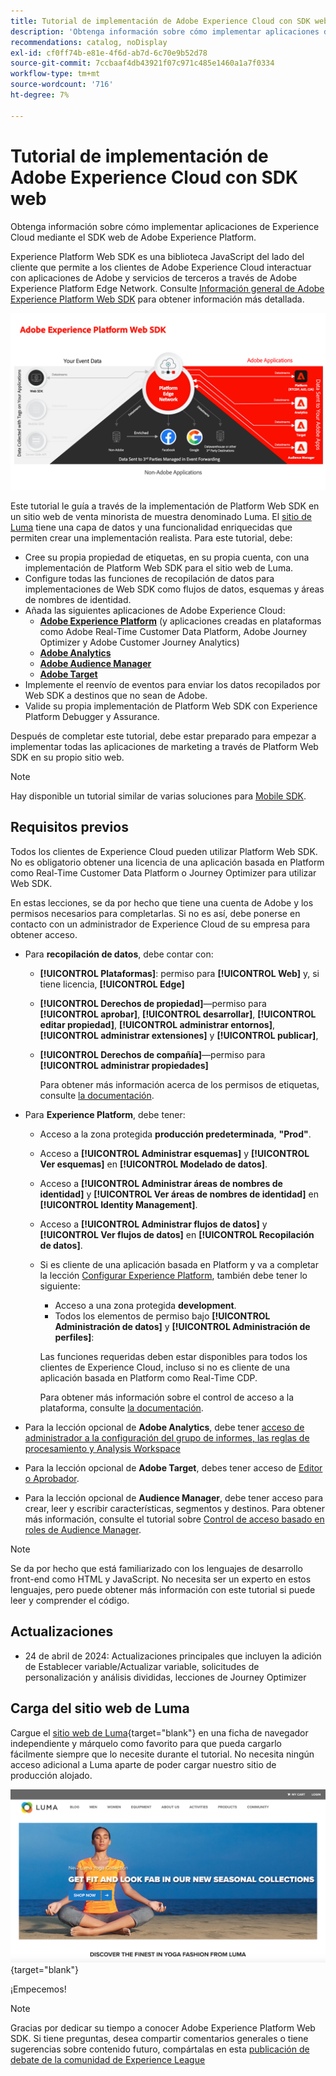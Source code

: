 ```yaml
---
title: Tutorial de implementación de Adobe Experience Cloud con SDK web
description: 'Obtenga información sobre cómo implementar aplicaciones de Experience Cloud mediante el SDK web de Adobe Experience Platform. '
recommendations: catalog, noDisplay
exl-id: cf0ff74b-e81e-4f6d-ab7d-6c70e9b52d78
source-git-commit: 7ccbaaf4db43921f07c971c485e1460a1a7f0334
workflow-type: tm+mt
source-wordcount: '716'
ht-degree: 7%

---
```


# Tutorial de implementación de Adobe Experience Cloud con SDK web

Obtenga información sobre cómo implementar aplicaciones de Experience Cloud mediante el SDK web de Adobe Experience Platform. 

Experience Platform Web SDK es una biblioteca JavaScript del lado del cliente que permite a los clientes de Adobe Experience Cloud interactuar con aplicaciones de Adobe y servicios de terceros a través de Adobe Experience Platform Edge Network. Consulte [Información general de Adobe Experience Platform Web SDK](https://experienceleague.adobe.com/es/docs/experience-platform/edge/home) para obtener información más detallada.

![Arquitectura de Experience Platform Web SDK](assets/dc-websdk.png)

Este tutorial le guía a través de la implementación de Platform Web SDK en un sitio web de venta minorista de muestra denominado Luma. El [sitio de Luma](https://luma.enablementadobe.com/content/luma/us/en.html) tiene una capa de datos y una funcionalidad enriquecidas que permiten crear una implementación realista. Para este tutorial, debe:

* Cree su propia propiedad de etiquetas, en su propia cuenta, con una implementación de Platform Web SDK para el sitio web de Luma.
* Configure todas las funciones de recopilación de datos para implementaciones de Web SDK como flujos de datos, esquemas y áreas de nombres de identidad.
* Añada las siguientes aplicaciones de Adobe Experience Cloud:
   * **[Adobe Experience Platform](setup-experience-platform.md)** (y aplicaciones creadas en plataformas como Adobe Real-Time Customer Data Platform, Adobe Journey Optimizer y Adobe Customer Journey Analytics)
   * **[Adobe Analytics](setup-analytics.md)**
   * **[Adobe Audience Manager](setup-audience-manager.md)**
   * **[Adobe Target](setup-target.md)**
* Implemente el reenvío de eventos para enviar los datos recopilados por Web SDK a destinos que no sean de Adobe.
* Valide su propia implementación de Platform Web SDK con Experience Platform Debugger y Assurance.

Después de completar este tutorial, debe estar preparado para empezar a implementar todas las aplicaciones de marketing a través de Platform Web SDK en su propio sitio web.


>[!NOTE]
>
>Hay disponible un tutorial similar de varias soluciones para [Mobile SDK](../tutorial-mobile-sdk/overview.md).

## Requisitos previos

Todos los clientes de Experience Cloud pueden utilizar Platform Web SDK. No es obligatorio obtener una licencia de una aplicación basada en Platform como Real-Time Customer Data Platform o Journey Optimizer para utilizar Web SDK.

En estas lecciones, se da por hecho que tiene una cuenta de Adobe y los permisos necesarios para completarlas. Si no es así, debe ponerse en contacto con un administrador de Experience Cloud de su empresa para obtener acceso.

* Para **recopilación de datos**, debe contar con:
   * **[!UICONTROL Plataformas]**: permiso para **[!UICONTROL Web]** y, si tiene licencia, **[!UICONTROL Edge]**
   * **[!UICONTROL Derechos de propiedad]**—permiso para **[!UICONTROL aprobar]**, **[!UICONTROL desarrollar]**, **[!UICONTROL editar propiedad]**, **[!UICONTROL administrar entornos]**, **[!UICONTROL administrar extensiones]** y **[!UICONTROL publicar]**,
   * **[!UICONTROL Derechos de compañía]**—permiso para **[!UICONTROL administrar propiedades]**

     Para obtener más información acerca de los permisos de etiquetas, consulte [la documentación](https://experienceleague.adobe.com/es/docs/experience-platform/tags/admin/user-permissions).

* Para **Experience Platform**, debe tener:

   * Acceso a la zona protegida **producción predeterminada**, **&quot;Prod&quot;**.
   * Acceso a **[!UICONTROL Administrar esquemas]** y **[!UICONTROL Ver esquemas]** en **[!UICONTROL Modelado de datos]**.
   * Acceso a **[!UICONTROL Administrar áreas de nombres de identidad]** y **[!UICONTROL Ver áreas de nombres de identidad]** en **[!UICONTROL Identity Management]**.
   * Acceso a **[!UICONTROL Administrar flujos de datos]** y **[!UICONTROL Ver flujos de datos]** en **[!UICONTROL Recopilación de datos]**.
   * Si es cliente de una aplicación basada en Platform y va a completar la lección [Configurar Experience Platform](setup-experience-platform.md), también debe tener lo siguiente:
      * Acceso a una zona protegida **development**.
      * Todos los elementos de permiso bajo **[!UICONTROL Administración de datos]** y **[!UICONTROL Administración de perfiles]**:

     Las funciones requeridas deben estar disponibles para todos los clientes de Experience Cloud, incluso si no es cliente de una aplicación basada en Platform como Real-Time CDP.

     Para obtener más información sobre el control de acceso a la plataforma, consulte [la documentación](https://experienceleague.adobe.com/es/docs/experience-platform/access-control/home).

* Para la lección opcional de **Adobe Analytics**, debe tener [acceso de administrador a la configuración del grupo de informes, las reglas de procesamiento y Analysis Workspace](https://experienceleague.adobe.com/es/docs/analytics/admin/admin-console/home)

* Para la lección opcional de **Adobe Target**, debes tener acceso de [Editor o Aprobador](https://experienceleague.adobe.com/es/docs/target/using/administer/manage-users/enterprise/properties-overview#section_8C425E43E5DD4111BBFC734A2B7ABC80).

* Para la lección opcional de **Audience Manager**, debe tener acceso para crear, leer y escribir características, segmentos y destinos. Para obtener más información, consulte el tutorial sobre [Control de acceso basado en roles de Audience Manager](https://experienceleague.adobe.com/es/docs/audience-manager-learn/tutorials/setup-and-admin/user-management/setting-permissions-with-role-based-access-control).


>[!NOTE]
>
>Se da por hecho que está familiarizado con los lenguajes de desarrollo front-end como HTML y JavaScript. No necesita ser un experto en estos lenguajes, pero puede obtener más información con este tutorial si puede leer y comprender el código.

## Actualizaciones

* 24 de abril de 2024: Actualizaciones principales que incluyen la adición de Establecer variable/Actualizar variable, solicitudes de personalización y análisis divididas, lecciones de Journey Optimizer

## Carga del sitio web de Luma

Cargue el [sitio web de Luma](https://luma.enablementadobe.com/content/luma/us/en.html){target="blank"} en una ficha de navegador independiente y márquelo como favorito para que pueda cargarlo fácilmente siempre que lo necesite durante el tutorial. No necesita ningún acceso adicional a Luma aparte de poder cargar nuestro sitio de producción alojado.

[![Sitio web de Luma](assets/old-overview-luma.png)](https://luma.enablementadobe.com/content/luma/us/en.html){target="blank"}

¡Empecemos!

>[!NOTE]
>
>Gracias por dedicar su tiempo a conocer Adobe Experience Platform Web SDK. Si tiene preguntas, desea compartir comentarios generales o tiene sugerencias sobre contenido futuro, compártalas en esta [publicación de debate de la comunidad de Experience League](https://experienceleaguecommunities.adobe.com/t5/adobe-experience-platform-data/tutorial-discussion-implement-adobe-experience-cloud-with-web/td-p/444996?profile.language=es)
